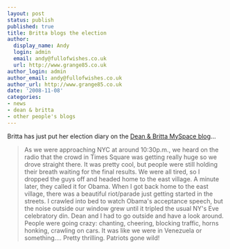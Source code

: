 ```yaml
---
layout: post
status: publish
published: true
title: Britta blogs the election
author:
  display_name: Andy
  login: admin
  email: andy@fullofwishes.co.uk
  url: http://www.grange85.co.uk
author_login: admin
author_email: andy@fullofwishes.co.uk
author_url: http://www.grange85.co.uk
date: '2008-11-08'
categories:
- news
- dean & britta
- other people's blogs
---
```

<p>Britta has just put her election diary on the <a href="http://blog.myspace.com/index.cfm?fuseaction=blog.view&friendID=23842982&blogID=447330277">Dean & Britta MySpace blog</a>...</p>
<blockquote><p>As we were approaching NYC at around 10:30p.m., we heard on the radio that the crowd in Times Square was getting really huge so we drove straight there. It was pretty cool, but people were still holding their breath waiting for the final results. We were all tired, so I dropped the guys off and headed home to the east village. A minute later, they called it for Obama. When I got back home to the east village, there was a beautiful riot/parade just getting started in the streets. I crawled into bed to watch Obama's acceptance speech, but the noise outside our window grew until it tripled the usual NY's Eve celebratory din. Dean and I had to go outside and have a look around. People were going crazy: chanting, cheering, blocking traffic, horns honking, crawling on cars. It was like we were in Venezuela or something.... Pretty thrilling. Patriots gone wild!</p></blockquote>

